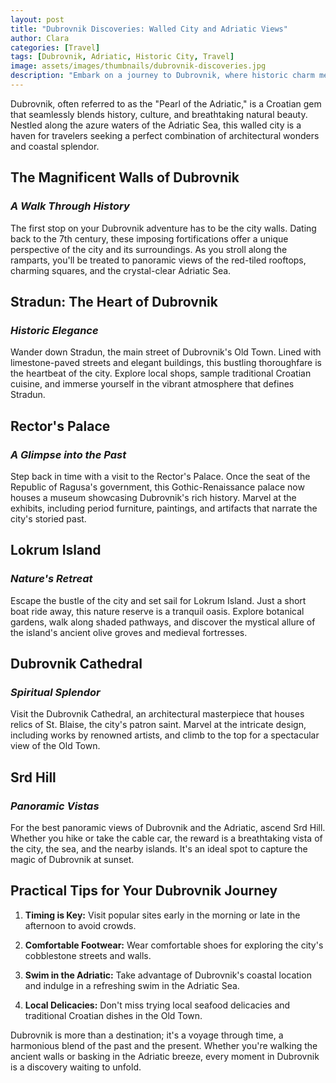 ```yaml
---
layout: post
title: "Dubrovnik Discoveries: Walled City and Adriatic Views"
author: Clara
categories: [Travel]
tags: [Dubrovnik, Adriatic, Historic City, Travel]
image: assets/images/thumbnails/dubrovnik-discoveries.jpg
description: "Embark on a journey to Dubrovnik, where historic charm meets stunning Adriatic views. Explore the intricacies of the walled city and bask in the beauty of the surrounding landscapes."
---
```


Dubrovnik, often referred to as the "Pearl of the Adriatic," is a Croatian gem that seamlessly blends history, culture, and breathtaking natural beauty. Nestled along the azure waters of the Adriatic Sea, this walled city is a haven for travelers seeking a perfect combination of architectural wonders and coastal splendor.

## The Magnificent Walls of Dubrovnik

### *A Walk Through History*

The first stop on your Dubrovnik adventure has to be the city walls. Dating back to the 7th century, these imposing fortifications offer a unique perspective of the city and its surroundings. As you stroll along the ramparts, you'll be treated to panoramic views of the red-tiled rooftops, charming squares, and the crystal-clear Adriatic Sea.

## Stradun: The Heart of Dubrovnik

### *Historic Elegance*

Wander down Stradun, the main street of Dubrovnik's Old Town. Lined with limestone-paved streets and elegant buildings, this bustling thoroughfare is the heartbeat of the city. Explore local shops, sample traditional Croatian cuisine, and immerse yourself in the vibrant atmosphere that defines Stradun.

## Rector's Palace

### *A Glimpse into the Past*

Step back in time with a visit to the Rector's Palace. Once the seat of the Republic of Ragusa's government, this Gothic-Renaissance palace now houses a museum showcasing Dubrovnik's rich history. Marvel at the exhibits, including period furniture, paintings, and artifacts that narrate the city's storied past.

## Lokrum Island

### *Nature's Retreat*

Escape the bustle of the city and set sail for Lokrum Island. Just a short boat ride away, this nature reserve is a tranquil oasis. Explore botanical gardens, walk along shaded pathways, and discover the mystical allure of the island's ancient olive groves and medieval fortresses.

## Dubrovnik Cathedral

### *Spiritual Splendor*

Visit the Dubrovnik Cathedral, an architectural masterpiece that houses relics of St. Blaise, the city's patron saint. Marvel at the intricate design, including works by renowned artists, and climb to the top for a spectacular view of the Old Town.

## Srd Hill

### *Panoramic Vistas*

For the best panoramic views of Dubrovnik and the Adriatic, ascend Srd Hill. Whether you hike or take the cable car, the reward is a breathtaking vista of the city, the sea, and the nearby islands. It's an ideal spot to capture the magic of Dubrovnik at sunset.

## Practical Tips for Your Dubrovnik Journey

1. **Timing is Key:** Visit popular sites early in the morning or late in the afternoon to avoid crowds.

2. **Comfortable Footwear:** Wear comfortable shoes for exploring the city's cobblestone streets and walls.

3. **Swim in the Adriatic:** Take advantage of Dubrovnik's coastal location and indulge in a refreshing swim in the Adriatic Sea.

4. **Local Delicacies:** Don't miss trying local seafood delicacies and traditional Croatian dishes in the Old Town.

Dubrovnik is more than a destination; it's a voyage through time, a harmonious blend of the past and the present. Whether you're walking the ancient walls or basking in the Adriatic breeze, every moment in Dubrovnik is a discovery waiting to unfold.
